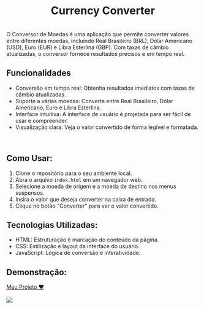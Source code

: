 <h1 align="center">Currency Converter</h1>
<br>
O Conversor de Moedas é uma aplicação que permite converter valores entre diferentes moedas, incluindo Real Brasileiro (BRL), Dólar Americano (USD), Euro (EUR) e Libra Esterlina (GBP). Com taxas de câmbio atualizadas, o conversor fornece resultados precisos e em tempo real.

## Funcionalidades

- Conversão em tempo real: Obtenha resultados imediatos com taxas de câmbio atualizadas.
- Suporte a várias moedas: Converta entre Real Brasileiro, Dólar Americano, Euro e Libra Esterlina.
- Interface intuitiva: A interface de usuário é projetada para ser fácil de usar e compreender.
- Visualização clara: Veja o valor convertido de forma legível e formatada.
<br>

## Como Usar:

1. Clone o repositório para o seu ambiente local.
2. Abra o arquivo `index.html` em um navegador web.
3. Selecione a moeda de origem e a moeda de destino nos menus suspensos.
4. Insira o valor que deseja converter na caixa de entrada.
5. Clique no botão "Converter" para ver o valor convertido.

## Tecnologias Utilizadas:

- HTML: Estruturação e marcação do conteúdo da página.
- CSS: Estilização e layout da interface do usuário.
- JavaScript: Lógica de conversão e interatividade.



## Demonstração:

<a href="https://convert-currency-1.netlify.app/">Meu Projeto ❤️
<br>
<br>
<img src= "https://github.com/Lucileide-Elpidio/currency-converter/blob/main/assets/mockup.png?raw=true">
